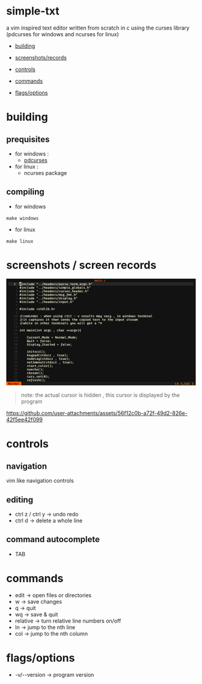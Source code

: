 # simple-txt
a vim inspired text editor written from scratch in c using the curses library (pdcurses for windows and ncurses for linux)

* [building](https://github.com/abdelrahman1215/simple-txt?tab=readme-ov-file#building)

* [screenshots/records](https://github.com/abdelrahman1215/simple-txt?tab=readme-ov-file#screenshots--screen-records)

* [controls](https://github.com/abdelrahman1215/simple-txt?tab=readme-ov-file#controls)

* [commands](https://github.com/abdelrahman1215/simple-txt?tab=readme-ov-file#commands)

* [flags/options](https://github.com/abdelrahman1215/simple-txt?tab=readme-ov-file#flagsoptions)

# building
## prequisites
* for windows : 
    * [pdcurses](https://sourceforge.net/projects/pdcurses/)
* for linux :
    * ncurses package

## compiling
* for windows
```
make windows
```

* for linux
```
make linux
```

# screenshots / screen records
![screenshot1](https://github.com/abdelrahman1215/simple-txt/blob/main/demos/Screenshot%20(7).png)

>note: the actual cursor is hidden , this cursor is displayed by the program

https://github.com/user-attachments/assets/56f12c0b-a72f-49d2-826e-42f5ee42f099

# controls
## navigation
vim like navigation controls
## editing
* ctrl z / ctrl y -> undo redo
* ctrl d -> delete a whole line

## command autocomplete
* TAB

# commands
* edit -> open files or directories
* w -> save changes
* q -> quit
* wq -> save & quit
* relative -> turn relative line numbers on/off
* ln -> jump to the nth line
* col -> jump to the nth column

# flags/options
* -v/--version -> program version
